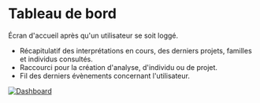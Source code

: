 # Tableau de bord

Écran d'accueil après qu'un utilisateur se soit loggé.  

- Récapitulatif des interprétations en cours, des derniers projets, familles et individus consultés.  
- Raccourci pour la création d'analyse, d'individu ou de projet.
- Fil des derniers évènements concernant l'utilisateur.

[![Dashboard](/images/mockup/dashboard.png)](/images/mockup/dashboard.png)